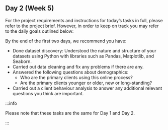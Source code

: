 ## Day 2 (Week 5)

For the project requirements and instructions for today’s tasks in full, please refer to the project brief. However, in order to keep on track you may refer to the daily goals outlined below:

By the end of the first two days, we recommend you have:

- Done dataset discovery: Understood the nature and structure of your datasets using Python with libraries such as Pandas, Matplotlib, and Seaborn.
- Carried out data cleaning and fix any problems if there are any.
- Answered the following questions about demographics:
    - Who are the primary clients using this online process?
    - Are the primary clients younger or older, new or long-standing?
- Carried out a client behaviour analysis to answer any additional relevant questions you think are important.

:::info

Please note that these tasks are the same for Day 1 and Day 2.

:::